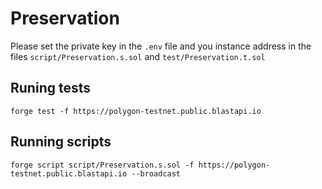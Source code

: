 # Preservation

Please set the private key in the `.env` file and you instance address in the files `script/Preservation.s.sol` and `test/Preservation.t.sol`

## Runing tests

`forge test -f https://polygon-testnet.public.blastapi.io`

## Running scripts

`forge script script/Preservation.s.sol -f https://polygon-testnet.public.blastapi.io --broadcast`
